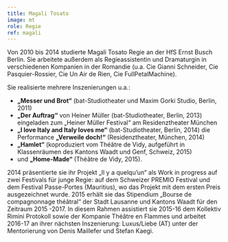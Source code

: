 ```yaml
---
title: Magali Tosato
image: mt
role: Regie
ref: magali
---
```


Von 2010 bis 2014 studierte Magali Tosato Regie an der HfS Ernst Busch Berlin. Sie arbeitete außerdem als Regieassistentin und Dramaturgin in verschiedenen Kompanien in der Romandie (u.a. Cie Gianni Schneider, Cie Pasquier-Rossier, Cie Un Air de Rien, Cie FullPetalMachine).

Sie realisierte mehrere Inszenierungen u.a.:
- **„Messer und Brot“** (bat-Studiotheater und Maxim Gorki Studio, Berlin, 2011)
- **„Der Auftrag“** von Heiner Müller (bat-Studiotheater, Berlin, 2013) eingeladen zum „Heiner Müller Festival“ am Residenztheater München
- **„I love Italy and Italy loves me“** (bat-Studiotheater, Berlin, 2014)
  die Performance **„Verweile doch!“** (Residenztheater, München, 2014)
- **„Hamlet“** (koproduziert vom Théâtre de Vidy, aufgeführt in Klassenräumen des Kantons Waadt und Genf, Schweiz, 2015)
- und **„Home-Made“** (Théâtre de Vidy, 2015).

2014 präsentierte sie ihr Projekt „Il y a quelqu’un“ als Work in progress auf zwei Festivals für junge Regie: auf dem Schweizer PREMIO Festival und dem Festival Passe-Portes (Mauritius), wo das Projekt mit dem ersten Preis ausgezeichnet wurde.
2015 erhält sie das Stipendium „Bourse de compagnonnage théâtral“ der Stadt Lausanne und Kantons Waadt für den Zeitraum 2015 -2017. In diesem Rahmen assistiert sie 2015-16 dem Kollektiv Rimini Protokoll sowie der Kompanie Théâtre en Flammes und arbeitet 2016-17 an ihrer nächsten Inszenierung: Luxus/Liebe (AT) unter der Mentorierung von Denis Maillefer und Stefan Kaegi.
